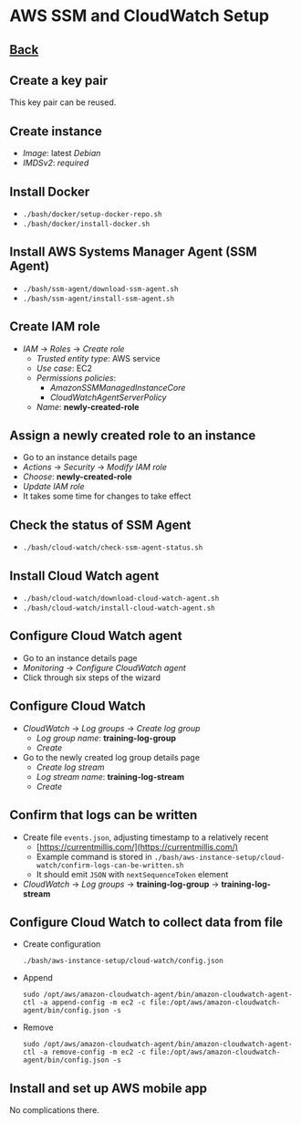 # AWS SSM and CloudWatch Setup

## [Back](../README.md)

## Create a key pair

This key pair can be reused.

## Create instance

* *Image*: latest *Debian*
* *IMDSv2*: *required*

## Install Docker

* `./bash/docker/setup-docker-repo.sh`
* `./bash/docker/install-docker.sh`

## Install AWS Systems Manager Agent (SSM Agent)

* `./bash/ssm-agent/download-ssm-agent.sh`
* `./bash/ssm-agent/install-ssm-agent.sh`

## Create IAM role

* *IAM* → *Roles* → *Create role*
    * *Trusted entity type*: AWS service
    * *Use case*: EC2
    * *Permissions policies*:
        * *AmazonSSMManagedInstanceCore*
        * *CloudWatchAgentServerPolicy*
    * *Name*: **newly-created-role**

## Assign a newly created role to an instance

* Go to an instance details page
* *Actions* → *Security* → *Modify IAM role*
* *Choose*: **newly-created-role**
* *Update IAM role*
* It takes some time for changes to take effect

## Check the status of SSM Agent

* `./bash/cloud-watch/check-ssm-agent-status.sh`

## Install Cloud Watch agent

* `./bash/cloud-watch/download-cloud-watch-agent.sh`
* `./bash/cloud-watch/install-cloud-watch-agent.sh`

## Configure Cloud Watch agent

* Go to an instance details page
* *Monitoring* → *Configure CloudWatch agent*
* Click through six steps of the wizard

## Configure Cloud Watch

* *CloudWatch* → *Log groups* → *Create log group*
    * *Log group name*: **training-log-group**
    * *Create*
* Go to the newly created log group details page
    * *Create log stream*
    * *Log stream name*: **training-log-stream**
    * *Create*

## Confirm that logs can be written

* Create file `events.json`, adjusting timestamp to a relatively recent
    * [https://currentmillis.com/](https://currentmillis.com/)
    * Example command is stored in `./bash/aws-instance-setup/cloud-watch/confirm-logs-can-be-written.sh`
    * It should emit `JSON` with `nextSequenceToken` element
* *CloudWatch* -> *Log groups* -> **training-log-group** -> **training-log-stream**

## Configure Cloud Watch to collect data from file

* Create configuration

  `./bash/aws-instance-setup/cloud-watch/config.json`

* Append

  `sudo /opt/aws/amazon-cloudwatch-agent/bin/amazon-cloudwatch-agent-ctl -a append-config -m ec2 -c file:/opt/aws/amazon-cloudwatch-agent/bin/config.json -s`

* Remove

  `sudo /opt/aws/amazon-cloudwatch-agent/bin/amazon-cloudwatch-agent-ctl -a remove-config -m ec2 -c file:/opt/aws/amazon-cloudwatch-agent/bin/config.json -s`

## Install and set up AWS mobile app

No complications there.

